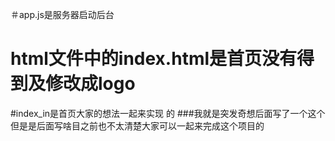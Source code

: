 ＃app.js是服务器启动后台
# html文件中的index.html是首页没有得到及修改成logo
#index_in是首页大家的想法一起来实现
的
###我就是突发奇想后面写了一个这个但是是后面写啥目之前也不太清楚大家可以一起来完成这个项目的
